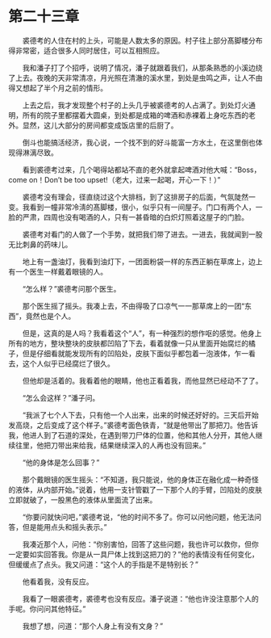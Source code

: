 # 第二十三章


　　裘德考的人住在村的上头，可能是人数太多的原因。村子往上部分髙脚楼分布得非常密，适合很多人同时居住，可以互相照应。

　　我和潘子打了个招呼，说明了情况，潘子就跟着我们，从那条熟悉的小溪边绕了上去。夜晚的天非常清凉，月光照在清澈的溪水里，到处是虫鸣之声，让人不由得又想起了半个月之前的情形。

　　上去之后，我才发现整个村子的上头几乎被裘德考的人占满了。到处灯火通明，所有的院子里都摆着大圆桌，到处都是成箱的啤酒和赤裸着上身吃东西的老外。显然，这儿大部分的房间都变成饭店里的后厨了。

　　倒斗也能搞活经济，我心说，一个找不到的好斗能富一方水土，在这里倒也体现得淋漓尽致。

　　看到裘德考过来，几个喝得站都站不直的老外就拿起啤酒对他大喊：“Boss，come on！Don’t be too upset!（老大，过来一起喝，开心一下！）”

　　裘德考没有理会，径直绕过这个大排档，到了这排房子的后面，气氛陡然一变。我看到一幢非常冷淸的髙脚楼，很小，似乎只有一间屋子。门口有两个人，一脸的严肃，四周也没有喝酒的人，只有一甚昏暗的白炽灯照着这屋子的门脸。

　　裘德考对看门的人做了一个手势，就把我们带了进去。一进去，我就闻到一股无比刺鼻的药味儿。

　　地上有一盏油灯，我看到油灯下，一团面粉袋一样的东西正躺在草席上，边上有一个医生一样戴着眼镜的人。

　　“怎么样？”裘德考问那个医生。

　　那个医生摇了摇头。我凑上去，不由得吸了口凉气一一那草席上的一团“东西”，竟然也是个人。

　　但是，这真的是人吗？我看着这个“人”，有一种强烈的想作呕的感觉。他身上所有的地方，整块整块的皮肤都凹陷了下去，看着就像一只从里面开始腐烂的橘子，但是仔细看就能发现所有的凹陷处，皮肤下面似乎都包着一泡液体，乍一看去，这个人似乎已经腐烂了很久。

　　但他却是活着的。我看着他的眼睛，他也正看着我，而他显然已经动不了了。

　　“怎么会这样？”潘子问。

　　“我派了七个人下去，只有他一个人出来，出来的时候还好好的。三天后开始发高烧，之后变成了这个样子。”裘德考面色铁青，“就是他带出了那把刀。他告诉我，他进人到了石道的深处，在遇到带刀尸体的位置，他和其他人分开，其他人继续往里，他把刀带出来给我，结果继续深入的人再也没有回来。”

　　“他的身体是怎么回事？”

　　那个戴眼镜的医生摇头：“不知道，我只能说，他的身体正在融化成一种奇怪的液体，从内部开始。”说着，他用一支针管戳了一下那个人的手臂，凹陷处的皮肤立即就破了，一股黑色的液体从里面流了出来。

　　“你要问就快问吧，”裘德考说，“他的时间不多了。你可以问他问题，他无法问答，但是能用点头和摇头表示。”

　　我凑近那个人，问他：“你别害怕，回答了这些问题，我也许可以救你，但你一定要如实回答我。你是从一具尸体上找到这把刀的？”他的表情没有任何变化，但缓缓点了点头。我又问道：“这个人的手指是不是特别长？”

　　他看着我，没有反应。

　　我看了一眼裘德考，裘德考也没有反应。潘子说道：“他也许没注意那个人的手呢。你问问其他特征。”

　　我想了想，问道：“那个人身上有没有文身？”

